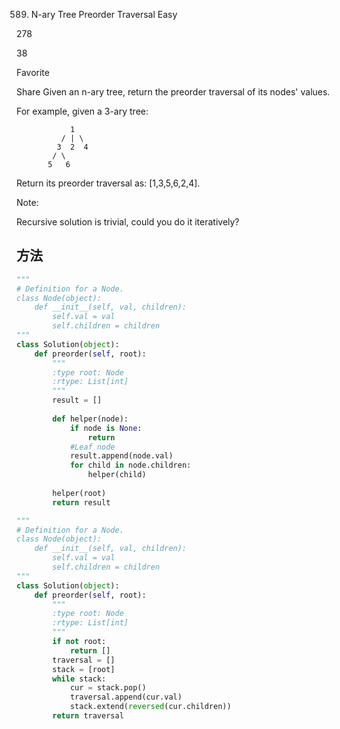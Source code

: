 589. N-ary Tree Preorder Traversal
Easy

278

38

Favorite

Share
Given an n-ary tree, return the preorder traversal of its nodes' values.

For example, given a 3-ary tree:

```
            1
          / | \
         3  2  4
        / \
       5   6
```



 

Return its preorder traversal as: [1,3,5,6,2,4].

 

Note:

Recursive solution is trivial, could you do it iteratively?


## 方法



```python
"""
# Definition for a Node.
class Node(object):
    def __init__(self, val, children):
        self.val = val
        self.children = children
"""
class Solution(object):
    def preorder(self, root):
        """
        :type root: Node
        :rtype: List[int]
        """
        result = []
        
        def helper(node):
            if node is None:
                return
            #Leaf node
            result.append(node.val)
            for child in node.children:
                helper(child)
        
        helper(root)
        return result
```



```python
"""
# Definition for a Node.
class Node(object):
    def __init__(self, val, children):
        self.val = val
        self.children = children
"""
class Solution(object):
    def preorder(self, root):
        """
        :type root: Node
        :rtype: List[int]
        """
        if not root:
            return []
        traversal = []
        stack = [root]
        while stack:
            cur = stack.pop()
            traversal.append(cur.val)
            stack.extend(reversed(cur.children))
        return traversal
```